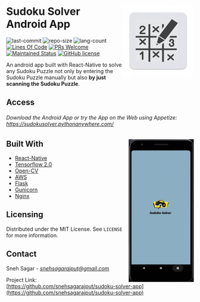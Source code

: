 # <img src="assests/sudoku-solver-logo.png" alt="Logo of the project" align="right">
# Sudoku Solver Android App
![last-commit](https://img.shields.io/github/last-commit/snehsagarajput/sudoku-solver-app) ![repo-size](https://img.shields.io/github/repo-size/snehsagarajput/sudoku-solver-app) ![lang-count](https://img.shields.io/github/languages/count/snehsagarajput/sudoku-solver-app) [![Lines Of Code](https://img.shields.io/tokei/lines/github/snehsagarajput/sudoku-solver-app)](https://img.shields.io/tokei/lines/github/snehsagarajput/sudoku-solver-app) [![PRs Welcome](https://img.shields.io/badge/PRs-welcome-brightgreen.svg?style=flat-square)](http://makeapullrequest.com) [![Maintained Status](https://img.shields.io/maintenance/yes/2020)](https://img.shields.io/maintenance/yes/2020) [![GitHub license](https://img.shields.io/badge/license-MIT-blue.svg?style=flat-square)](https://github.com/your/your-project/blob/master/LICENSE)

An android app built with React-Native to solve any Sudoku Puzzle not only by entering the Sudoku Puzzle manually but also **by just scanning the Sudoku Puzzle**.





## Access
###### Download the Android App or try the App on the Web using Appetize: <a target="blank_" href="https://sudokusolver.pythonanywhere.com/">https://sudokusolver.pythonanywhere.com/</a>

<img src="assests/demo.gif" alt="demo" align="right" height384 width=175>

## Built With
* [React-Native](https://reactnative.dev/)
* [Tensorflow 2.0](https://www.tensorflow.org/overview/) 
* [Open-CV](https://opencv.org/)
* [AWS](https://aws.amazon.com/)
* [Flask](https://palletsprojects.com/p/flask/)
* [Gunicorn](https://gunicorn.org/)
* [Nginx](https://www.nginx.com/)

## Licensing
Distributed under the MIT License. See `LICENSE` for more information.

## Contact

Sneh Sagar - [_snehsagarajput@gmail.com_]()

Project Link: [https://github.com/snehsagarajput/sudoku-solver-app](https://github.com/snehsagarajput/sudoku-solver-app)
